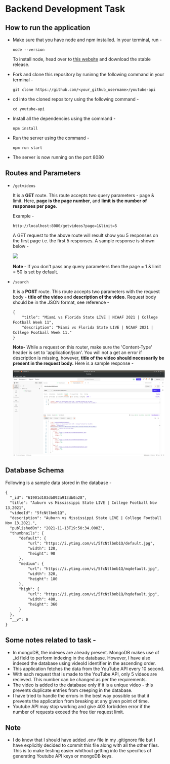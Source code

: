 # Backend Development Task

## How to run the application

- Make sure that you have node and npm installed. In your terminal, run - 
  
  ```
  node --version
  ```
  
  To install node, head over to [this website](https://nodejs.org/en/download/) and download the stable release. 

- Fork and clone this repository by runinng the following command in your terminal - 
  
  ```
  git clone https://github.com/<your_github_username>/youtube-api
  ```

- cd into the cloned repository using the following command - 
  
  ```
  cd youtube-api
  ```

- Install all the dependencies using the command -
  
  ```
  npm install
  ```

- Run the server using the command - 
  ```
  npm run start
  ```

- The server is now running on the port 8080

## Routes and Parameters

- ```
  /getvideos
  ```
  It is a **GET** route. This route accepts two query parameters - page & limit. Here, **page is the page number**, and **limit is the number of responses per page**. 

  Example - 
  ```
  http://localhost:8080/getvideos?page=1&limit=5
  ```
  A GET request to the above route will result show you 5 responses on the first page i.e. the first 5 responses. A sample response is shown below - 

  <p><img src="https://github.com/ishubham21/youtube-api/blob/master/readme-assets/getvideos.png"></p>
  
  **Note -** If you don't pass any query parameters then the page = 1 & limit = 50 is set by default.  

- ```
  /search
  ```
  It is a **POST** route. This route accepts two parameters with the request body - **title of the video** and **description of the video.** Request body should be in the JSON format, see reference - 
  ```
  {
      "title": "Miami vs Florida State LIVE | NCAAF 2021 | College Football Week 11",
      "description": "Miami vs Florida State LIVE | NCAAF 2021 | College Football Week 11."
  }
  ```  
  **Note-** While a request on this router, make sure the 'Content-Type' header is set to 'application/json'. 
  You will not a get an error if description is missing, however, **title of the video should necessarily be present in the request body.** Here is a sample response -
  <p><img src="https://github.com/ishubham21/youtube-api/blob/master/readme-assets/search.png"></p>

## Database Schema

  Following is a sample data stored in the database - 
  ```
  {
    "_id": "61901d103db892a913db0a28",
    "title": "Auburn vs Mississippi State LIVE | College Football Nov 13,2021",
    "videoId": "5fcNtlbnb1Q",
    "description": "Auburn vs Mississippi State LIVE | College Football Nov 13,2021.",
    "publishedOn": "2021-11-13T19:50:34.000Z",
    "thumbnails": {
        "default": {
            "url": "https://i.ytimg.com/vi/5fcNtlbnb1Q/default.jpg",
            "width": 120,
            "height": 90
        },
        "medium": {
            "url": "https://i.ytimg.com/vi/5fcNtlbnb1Q/mqdefault.jpg",
            "width": 320,
            "height": 180
        },
        "high": {
            "url": "https://i.ytimg.com/vi/5fcNtlbnb1Q/hqdefault.jpg",
            "width": 480,
            "height": 360
        }
    },
    "__v": 0
  }
  ```

## Some notes related to task - 

- In mongoDB, the indexes are already present. MongoDB makes use of _id field to perform indexing in the database. However, I have also indexed the database using videoId identifier in the ascending order. 
- This application fetches the data from the YouTube API every 10 second. 
- With each request that is made to the YouTube API, only 5 videos are recieved. This number can be changed as per the requirements. 
- The video is added to the database only if it is a unique video - this prevents duplicate entries from creeping in the database. 
- I have tried to handle the errors in the best way possible so that it prevents the application from breaking at any given point of time.  
- Youtube API may stop working and give 403 forbidden error if the number of requests exceed the free tier request limit.  

## Note
- I do know that I should have added .env file in my .gitignore file but I have explicitly decided to commit this file along with all the other files. This is to make testing easier whithout getting into the specifics of generating Youtube API keys or mongoDB keys.  
